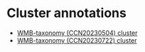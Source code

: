 # Cluster annotations

* [WMB-taxonomy (CCN20230504) cluster](cluster_redirect_20230630.html)
* [WMB-taxonomy (CCN20230722) cluster](cluster_redirect_20230830.html)